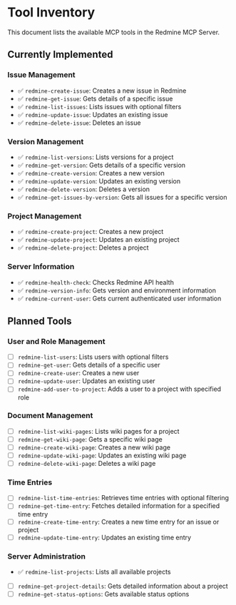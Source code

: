 # Tool Inventory

This document lists the available MCP tools in the Redmine MCP Server.

## Currently Implemented

### Issue Management
- ✅ `redmine-create-issue`: Creates a new issue in Redmine
- ✅ `redmine-get-issue`: Gets details of a specific issue
- ✅ `redmine-list-issues`: Lists issues with optional filters
- ✅ `redmine-update-issue`: Updates an existing issue
- ✅ `redmine-delete-issue`: Deletes an issue

### Version Management
- ✅ `redmine-list-versions`: Lists versions for a project
- ✅ `redmine-get-version`: Gets details of a specific version
- ✅ `redmine-create-version`: Creates a new version
- ✅ `redmine-update-version`: Updates an existing version
- ✅ `redmine-delete-version`: Deletes a version
- ✅ `redmine-get-issues-by-version`: Gets all issues for a specific version

### Project Management
- ✅ `redmine-create-project`: Creates a new project
- ✅ `redmine-update-project`: Updates an existing project
- ✅ `redmine-delete-project`: Deletes a project

### Server Information
- ✅ `redmine-health-check`: Checks Redmine API health
- ✅ `redmine-version-info`: Gets version and environment information
- ✅ `redmine-current-user`: Gets current authenticated user information

## Planned Tools

### User and Role Management
- [ ] `redmine-list-users`: Lists users with optional filters
- [ ] `redmine-get-user`: Gets details of a specific user
- [ ] `redmine-create-user`: Creates a new user
- [ ] `redmine-update-user`: Updates an existing user
- [ ] `redmine-add-user-to-project`: Adds a user to a project with specified role

### Document Management
- [ ] `redmine-list-wiki-pages`: Lists wiki pages for a project
- [ ] `redmine-get-wiki-page`: Gets a specific wiki page
- [ ] `redmine-create-wiki-page`: Creates a new wiki page
- [ ] `redmine-update-wiki-page`: Updates an existing wiki page
- [ ] `redmine-delete-wiki-page`: Deletes a wiki page

### Time Entries
- [ ] `redmine-list-time-entries`: Retrieves time entries with optional filtering
- [ ] `redmine-get-time-entry`: Fetches detailed information for a specified time entry
- [ ] `redmine-create-time-entry`: Creates a new time entry for an issue or project
- [ ] `redmine-update-time-entry`: Updates an existing time entry

### Server Administration
- ✅ `redmine-list-projects`: Lists all available projects
- [ ] `redmine-get-project-details`: Gets detailed information about a project
- [ ] `redmine-get-status-options`: Gets available status options